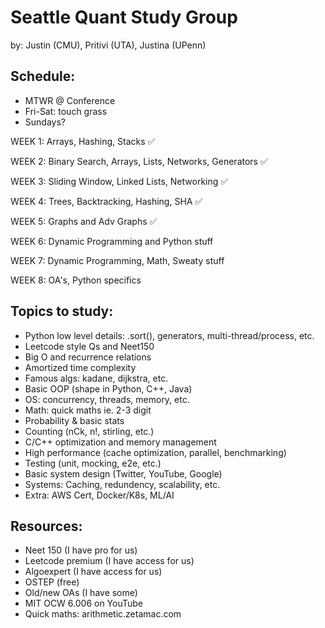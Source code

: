# Seattle Quant Study Group

by: Justin (CMU), Pritivi (UTA), Justina (UPenn)

## Schedule:

- MTWR @ Conference
- Fri-Sat: touch grass
- Sundays?

WEEK 1: Arrays, Hashing, Stacks ✅

WEEK 2: Binary Search, Arrays, Lists, Networks, Generators ✅

WEEK 3: Sliding Window, Linked Lists, Networking ✅

WEEK 4: Trees, Backtracking, Hashing, SHA ✅

WEEK 5: Graphs and Adv Graphs ✅

WEEK 6: Dynamic Programming and Python stuff

WEEK 7: Dynamic Programming, Math, Sweaty stuff

WEEK 8: OA's, Python specifics

## Topics to study:

- Python low level details: .sort(), generators, multi-thread/process, etc.
- Leetcode style Qs and Neet150
- Big O and recurrence relations
- Amortized time complexity
- Famous algs: kadane, dijkstra, etc.
- Basic OOP (shape in Python, C++, Java)
- OS: concurrency, threads, memory, etc.
- Math: quick maths ie. 2-3 digit
- Probability & basic stats
- Counting (nCk, n!, stirling, etc.)
- C/C++ optimization and memory management
- High performance (cache optimization, parallel, benchmarking)
- Testing (unit, mocking, e2e, etc.)
- Basic system design (Twitter, YouTube, Google)
- Systems: Caching, redundency, scalability, etc.
- Extra: AWS Cert, Docker/K8s, ML/AI

## Resources:

- Neet 150 (I have pro for us)
- Leetcode premium (I have access for us)
- Algoexpert (I have access for us)
- OSTEP (free)
- Old/new OAs (I have some)
- MIT OCW 6.006 on YouTube
- Quick maths: arithmetic.zetamac.com
